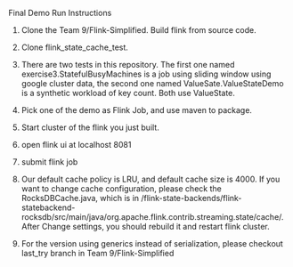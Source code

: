 Final Demo Run Instructions


1. Clone the Team 9/Flink-Simplified. Build flink from source code.


2. Clone flink_state_cache_test.


3. There are two tests in this repository. The first one named exercise3.StatefulBusyMachines is a job using sliding window using google cluster data, the second one named ValueSate.ValueStateDemo is a synthetic workload of key count. Both use ValueState.


4. Pick one of the demo as Flink Job, and use maven to package.


5. Start cluster of the flink you just built.


6. open flink ui at localhost 8081


7. submit flink job


9. Our default cache policy is LRU, and default cache size is 4000. If you want to change cache configuration, please check the RocksDBCache.java, which is in 
/flink-state-backends/flink-statebackend-rocksdb/src/main/java/org.apache.flink.contrib.streaming.state/cache/. After Change settings, you should rebuild it and restart flink cluster.


10. For the version using generics instead of serialization, please checkout last_try branch in Team 9/Flink-Simplified
